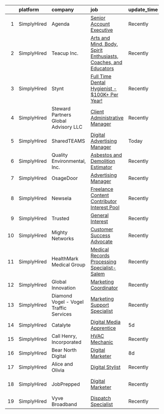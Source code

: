 

|    | platform    | company                                | job                                                                                                                                                                          | update_time   | location                       |
|---:|:------------|:---------------------------------------|:-----------------------------------------------------------------------------------------------------------------------------------------------------------------------------|:--------------|:-------------------------------|
|  1 | SimplyHired | Agenda                                 | [Senior Account Executive](https://www.simplyhired.com/job/y5FsSBEBGXnvX33iu8vyL1UeqUsDXFUo183szTqaEABBarf7Ihw5aQ?q=digital+platform)                                        | Recently      | Albuquerque, NM                |
|  2 | SimplyHired | Teacup Inc.                            | [Arts and Mind, Body, Spirit Enthusiasts, Coaches, and Educators](https://www.simplyhired.com/job/TNKZXh5CHdlygIgSGuMCDh-XPomoyF2tE5C0TRQ_Z3gFWBZeebsX0A?q=digital+platform) | Recently      | Remote                         |
|  3 | SimplyHired | Stynt                                  | [Full Time Dental Hygienist - $100K+ Per Year!](https://www.simplyhired.com/job/d6R6I7YtG9MCyCiZL44kHie_lCWexTkl-GYH7fvGM0qYUjLEh3uqzA?q=digital+platform)                   | Recently      | Massachusetts                  |
|  4 | SimplyHired | Steward Partners Global Advisory LLC   | [Client Administrative Manager](https://www.simplyhired.com/job/u1kFKGaYd02NeFJ9SHNz-D6ByCcUwRlwhmFOgT0QTdroRIaGuPiFNg?q=digital+platform)                                   | Recently      | Keene, NH                      |
|  5 | SimplyHired | SharedTEAMS                            | [Digital Advertising Manager](https://www.simplyhired.com/job/d_66mkjei3wtIuN-0qesGdmSMMKf3t6LvsKVnqqcLNMANmhkoiBB3g?q=digital+platform)                                     | Today         | Remote                         |
|  6 | SimplyHired | Quality Environmental, Inc.            | [Asbestos and Demolition Estimator](https://www.simplyhired.com/job/Xp28goQL8bI4DdsTIc2Kjjc6i45Qe6WuKmh6A-Ilm_89lSswagrnUw?q=digital+platform)                               | Recently      | Santa Fe Springs, CA           |
|  7 | SimplyHired | OsageDoor                              | [Advertising Manager](https://www.simplyhired.com/job/5NTqisLtF4R7xlckarkKljQ79UPepzNLiPPJPKOvh_qMv3c6elRNNw?q=digital+platform)                                             | Recently      | Springfield, MO                |
|  8 | SimplyHired | Newsela                                | [Freelance Content Contributor Interest Pool](https://www.simplyhired.com/job/GuZIx9XPiPg9WbhNQdNHnwWRi0l38PXrF3ytyFrHWlMxUuQgjbypUw?q=digital+platform)                     | Recently      | Mountain View, CA              |
|  9 | SimplyHired | Trusted                                | [General Interest](https://www.simplyhired.com/job/Bxma5cDu08WrSCKVCPn26emOBliEhZPvthQ9pr52DsfwhK-LZ1w4wA?q=digital+platform)                                                | Recently      | Remote                         |
| 10 | SimplyHired | Mighty Networks                        | [Customer Success Advocate](https://www.simplyhired.com/job/YXmTZL33OYH9KkXvw4w9iGRY_O3JouNEUAqN4SdLTMSCjnrW7wP-4Q?q=digital+platform)                                       | Recently      | Palo Alto, CA                  |
| 11 | SimplyHired | HealthMark Medical Group               | [Medical Records Processing Specialist- Salem](https://www.simplyhired.com/job/DTvYBCw26VW98qDg49Y1_KKT2o8f8KhxBAIkdhv1_oe2lvi5kqu9Vw?q=digital+platform)                    | Recently      | Remote                         |
| 12 | SimplyHired | Global Innovation                      | [Marketing Coordinator](https://www.simplyhired.com/job/XvJa4HkGkD58dajcM1wP5HNjyjEckyA9jN9Jd0v50VZQWWTCKSZlWg?q=digital+platform)                                           | Recently      | Lake City, FL                  |
| 13 | SimplyHired | Diamond Vogel - Vogel Traffic Services | [Marketing Support Specialist](https://www.simplyhired.com/job/iNGbPeXaVQLElKkZUAIV9DyLwyTxKzTBfs55hzn8TXLcz5VROPGfAw?q=digital+platform)                                    | Recently      | Orange City, IA                |
| 14 | SimplyHired | Catalyte                               | [Digital Media Apprentice](https://www.simplyhired.com/job/9rnRI90NT1htm-u2hRSfxAKmnkie6loCkC-2784TP93qJfV-jrwI7A?q=digital+platform)                                        | 5d            | Atlanta, GA +3 locations       |
| 15 | SimplyHired | Call Henry, Incorporated               | [HVAC Mechanic](https://www.simplyhired.com/job/4LpWFvZuJ5CLGwk2Vav7Lt-0jRRRekHjU8nHpcPOlS_A_fGhU80DVA?q=digital+platform)                                                   | Recently      | Vandenberg AFB, CA             |
| 16 | SimplyHired | Bear North Digital                     | [Digital Marketer](https://www.simplyhired.com/job/7WltNpSOhKXuQvtUtv4maUsw2dpbTFOsJ3fypIpy5atGJdY6cz2E9Q?q=digital+platform)                                                | 8d            | Remote                         |
| 17 | SimplyHired | Alice and Olivia                       | [Digital Stylist](https://www.simplyhired.com/job/C28a_WpuEg0vyb4MM3FvWaea-Gq-qEEc-jd5ETBthwvgVPMu2mhxgg?q=digital+platform)                                                 | Recently      | New York, NY                   |
| 18 | SimplyHired | JobPrepped                             | [Digital Marketer](https://www.simplyhired.com/job/K7QUB3HXDvN2P2UZAaWXCZvCKScT0XkpsiV01JcSriC2RqkRPOcnMQ?q=digital+platform)                                                | Recently      | San Francisco, CA +4 locations |
| 19 | SimplyHired | Vyve Broadband                         | [Dispatch Specialist](https://www.simplyhired.com/job/-2douocm86jvQOoqZLsSMwZCfWz-xeZnKT1saNXs1kaGFrPcbAc1HA?q=digital+platform)                                             | Recently      | Remote                         |